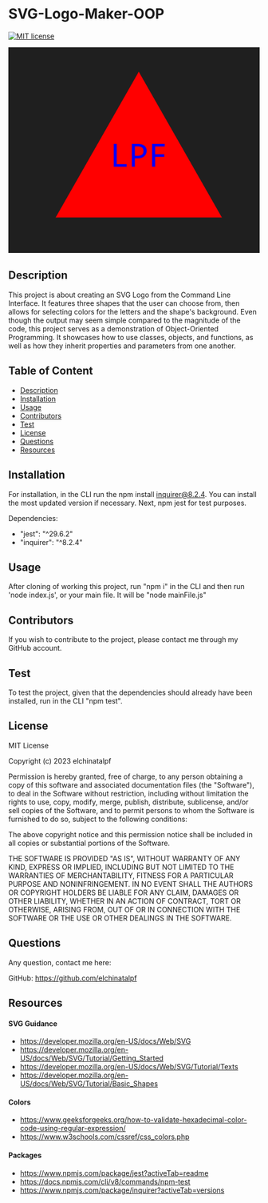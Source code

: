 # SVG-Logo-Maker-OOP
 [![MIT license](https://img.shields.io/badge/License-MIT-blue.svg)](./LICENSE)

 ![Triangle LPF sample.](./examples/sampleScreenshot.png)
 

## Description
This project is about creating an SVG Logo from the Command Line Interface. It features three shapes that the user can choose from, then allows for selecting colors for the letters and the shape's background. Even though the output may seem simple compared to the magnitude of the code, this project serves as a demonstration of Object-Oriented Programming. It showcases how to use classes, objects, and functions, as well as how they inherit properties and parameters from one another.

  ## Table of Content
  * [Description](#description)
  * [Installation](#installation)
  * [Usage](#usage)
  * [Contributors](#contributors)
  * [Test](#test)
  * [License](#license)
  * [Questions](#questions)
  * [Resources](#Resources)

## Installation
For installation, in the CLI run the npm install inquirer@8.2.4. You can install the most updated version if necessary. Next, npm jest  for test purposes.

Dependencies:
* "jest": "^29.6.2"
* "inquirer": "^8.2.4"

## Usage
After cloning of working this project, run "npm i" in the CLI and then run 'node index.js', or your main file. It will be "node mainFile.js"

## Contributors
If you wish to contribute to the project, please contact me through my GitHub account.

## Test
To test the project, given that the dependencies should already have been installed, run in the CLI "npm test".

## License
MIT License

Copyright (c) 2023 elchinatalpf

Permission is hereby granted, free of charge, to any person obtaining a copy
of this software and associated documentation files (the "Software"), to deal
in the Software without restriction, including without limitation the rights
to use, copy, modify, merge, publish, distribute, sublicense, and/or sell
copies of the Software, and to permit persons to whom the Software is
furnished to do so, subject to the following conditions:

The above copyright notice and this permission notice shall be included in all
copies or substantial portions of the Software.

THE SOFTWARE IS PROVIDED "AS IS", WITHOUT WARRANTY OF ANY KIND, EXPRESS OR
IMPLIED, INCLUDING BUT NOT LIMITED TO THE WARRANTIES OF MERCHANTABILITY,
FITNESS FOR A PARTICULAR PURPOSE AND NONINFRINGEMENT. IN NO EVENT SHALL THE
AUTHORS OR COPYRIGHT HOLDERS BE LIABLE FOR ANY CLAIM, DAMAGES OR OTHER
LIABILITY, WHETHER IN AN ACTION OF CONTRACT, TORT OR OTHERWISE, ARISING FROM,
OUT OF OR IN CONNECTION WITH THE SOFTWARE OR THE USE OR OTHER DEALINGS IN THE
SOFTWARE.

## Questions
Any question, contact me here:

GitHub: https://github.com/elchinatalpf

## Resources
#### SVG Guidance
* https://developer.mozilla.org/en-US/docs/Web/SVG
* https://developer.mozilla.org/en-US/docs/Web/SVG/Tutorial/Getting_Started
* https://developer.mozilla.org/en-US/docs/Web/SVG/Tutorial/Texts
* https://developer.mozilla.org/en-US/docs/Web/SVG/Tutorial/Basic_Shapes
#### Colors
* https://www.geeksforgeeks.org/how-to-validate-hexadecimal-color-code-using-regular-expression/
* https://www.w3schools.com/cssref/css_colors.php
#### Packages
* https://www.npmjs.com/package/jest?activeTab=readme
* https://docs.npmjs.com/cli/v8/commands/npm-test
* https://www.npmjs.com/package/inquirer?activeTab=versions